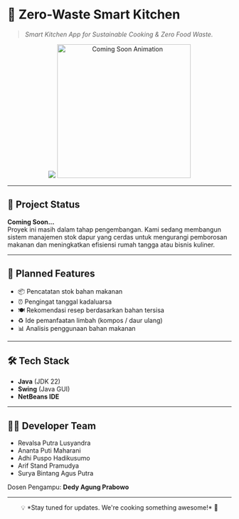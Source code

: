 # 🥦 Zero-Waste Smart Kitchen

> *Smart Kitchen App for Sustainable Cooking & Zero Food Waste.*

<div align="center">
    <img src="https://media.giphy.com/media/v1.Y2lkPTc5MGI3NjExd2FzM3hyZDR3ZnR5dWx5cTZ6YXU0eDUxc2VnNTkxMzRxMmdpYmJ2NiZlcD12MV9naWZzX3NlYXJjaCZjdD1n/VbnUQpnihPSIgIXuZv/giphy.gif"/>
  <img src="https://media.giphy.com/media/l41lT9x8hTj6Zt8UQ/giphy.gif" width="300" alt="Coming Soon Animation"/>
</div>

---

## 🚧 Project Status

**Coming Soon...**  
Proyek ini masih dalam tahap pengembangan. Kami sedang membangun sistem manajemen stok dapur yang cerdas untuk mengurangi pemborosan makanan dan meningkatkan efisiensi rumah tangga atau bisnis kuliner.

---

## 🎯 Planned Features

- 📦 Pencatatan stok bahan makanan
- ⏰ Pengingat tanggal kadaluarsa
- 🍽️ Rekomendasi resep berdasarkan bahan tersisa
- ♻️ Ide pemanfaatan limbah (kompos / daur ulang)
- 📊 Analisis penggunaan bahan makanan

---

## 🛠 Tech Stack

- **Java** (JDK 22)
- **Swing** (Java GUI)
- **NetBeans IDE**


---

## 👨‍💻 Developer Team

- Revalsa Putra Lusyandra  
- Ananta Puti Maharani  
- Adhi Puspo Hadikusumo  
- Arif Stand Pramudya  
- Surya Bintang Agus Putra  


Dosen Pengampu: **Dedy Agung Prabowo**

---

<div align="center">
  💡 *Stay tuned for updates. We're cooking something awesome!* 🍳
</div>

